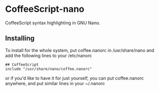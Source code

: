 CoffeeScript-nano
=================

CoffeeScript syntax highlighting in GNU Nano.

Installing
----------

To install for the whole system, put coffee.nanorc in /usr/share/nano and add the following lines to your /etc/nanorc
```
## CoffeeScript
include "/usr/share/nano/coffee.nanorc"
```

or if you'd like to have it for just yourself, you can put coffee.nanorc anywhere, and put similar lines in your ~/.nanorc

